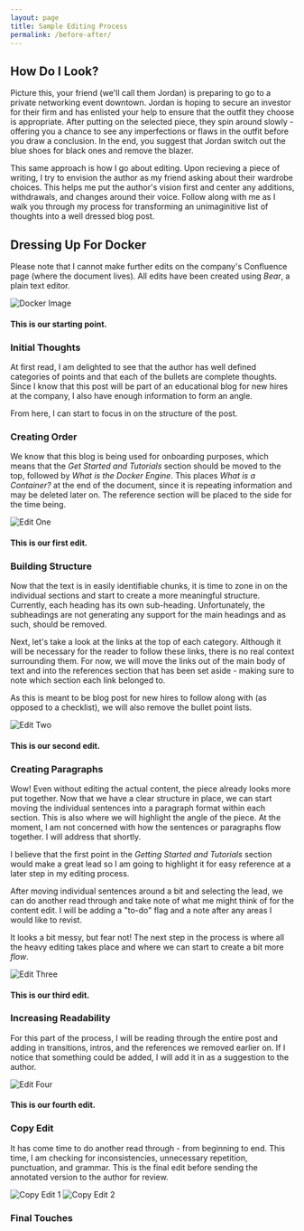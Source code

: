 ```yaml
---
layout: page
title: Sample Editing Process
permalink: /before-after/
---
```

## How Do I Look?
Picture this, your friend (we'll call them Jordan) is preparing to go to a private networking event downtown. Jordan is hoping to secure an investor for their firm and has enlisted your help to ensure that the outfit they choose is appropriate. After putting on the selected piece, they spin around slowly - offering you a chance to see any imperfections or flaws in the outfit before you draw a conclusion. In the end, you suggest that Jordan switch out the blue shoes for black ones and remove the blazer. 

This same approach is how I go about editing. Upon recieving a piece of writing, I try to envision the author as my friend asking about their wardrobe choices. This helps me put the author's vision first and center any additions, withdrawals, and changes around their voice. Follow along with me as I walk you through my process for transforming an unimaginitive list of thoughts into a well dressed blog post. 

## Dressing Up For Docker
Please note that I cannot make further edits on the company's Confluence page (where the document lives). 
All edits have been created using *Bear*, a plain text editor. 

![Docker Image](/assets/images/dockersample.jpeg) 

#### This is our starting point.  
>

### Initial Thoughts
At first read, I am delighted to see that the author has well defined categories of points and that each of the bullets are complete thoughts. Since I know that this post will be part of an educational blog for new hires at the company, I also have enough information to form an angle.  

From here, I can start to focus in on the structure of the post.  

### Creating Order
We know that this blog is being used for onboarding purposes, which means that the *Get Started and Tutorials* section should be moved to the top, followed by *What is the Docker Engine*. This places *What is a Container?* at the end of the document, since it is repeating information and may be deleted later on. The reference section will be placed to the side for the time being. 

![Edit One](assets/images/Edit1.jpeg)
#### This is our first edit.
> 

### Building Structure
Now that the text is in easily identifiable chunks, it is time to zone in on the individual sections and start to create a more meaningful structure. Currently, each heading has its own sub-heading. Unfortunately, the subheadings are not generating any support for the main headings and as such, should be removed.

Next, let's take a look at the links at the top of each category. Although it will be necessary for the reader to follow these links, there is no real context surrounding them. For now, we will move the links out of the main body of text and into the references section that has been set aside - making sure to note which section each link belonged to. 

As this is meant to be blog post for new hires to follow along with (as opposed to a checklist), we will also remove the bullet point lists. 

![Edit Two](assets/images/edit2.jpeg)
#### This is our second edit.
>

### Creating Paragraphs
Wow! Even without editing the actual content, the piece already looks more put together. Now that we have a clear structure in place, we can start moving the individual sentences into a paragraph format within each section. This is also where we will highlight the angle of the piece. At the moment, I am not concerned with how the sentences or paragraphs flow together. I will address that shortly. 

I believe that the first point in the *Getting Started and Tutorials* section would make a great lead so I am going to highlight it for easy reference at a later step in my editing process. 

After moving individual sentences around a bit and selecting the lead, we can do another read through and take note of what me might think of for the content edit. I will be adding a "to-do" flag and a note after any areas I would like to revist. 

It looks a bit messy, but fear not! The next step in the process is where all the heavy editing takes place and where we can start to create a bit more *flow*. 

![Edit Three](assets/images/edit3.jpeg)
#### This is our third edit. 
> 

### Increasing Readability
For this part of the process, I will be reading through the entire post and adding in transitions, intros, and the references we removed earlier on. If I notice that something could be added, I will add it in as a suggestion to the author. 

![Edit Four](assets/images/edit4.jpeg)
> 
#### This is our fourth edit.

### Copy Edit
It has come time to do another read through - from beginning to end. This time, I am checking for inconsistencies, unnecessary repetition, punctuation, and grammar. This is the final edit before sending the annotated version to the author for review. 

![Copy Edit 1](assets/images/copyedit1-two.jpeg)
![Copy Edit 2](assets/images/copyedit2-two.jpeg)

### Final Touches

